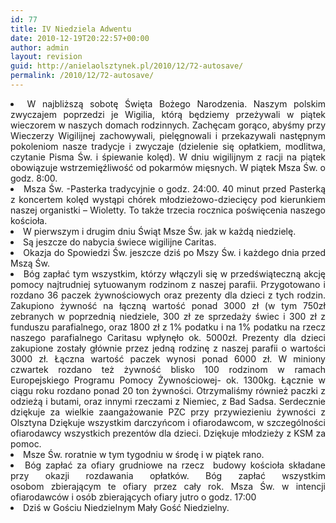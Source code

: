 ```yaml
---
id: 77
title: IV Niedziela Adwentu
date: 2010-12-19T20:22:57+00:00
author: admin
layout: revision
guid: http://anielaolsztynek.pl/2010/12/72-autosave/
permalink: /2010/12/72-autosave/
---
```

<li style="text-align: justify;">
  W najbliższą sobotę Święta Bożego Narodzenia. Naszym polskim zwyczajem poprzedzi je Wigilia, którą będziemy przeżywali w piątek wieczorem w naszych domach rodzinnych. Zachęcam gorąco, abyśmy przy Wieczerzy Wigilijnej zachowywali, pielęgnowali i przekazywali następnym pokoleniom nasze tradycje i zwyczaje (dzielenie się opłatkiem, modlitwa, czytanie Pisma Św. i śpiewanie kolęd). W dniu wigilijnym z racji na piątek obowiązuje wstrzemięźliwość od pokarmów mięsnych. W piątek Msza Św. o godz. 8:00.
</li>
<li style="text-align: justify;">
  Msza Św. -Pasterka tradycyjnie o godz. 24:00. 40 minut przed Pasterką z koncertem kolęd wystąpi chórek młodzieżowo-dziecięcy pod kierunkiem naszej organistki &#8211; Wioletty. To także trzecia rocznica poświęcenia naszego kościoła.
</li>
<li style="text-align: justify;">
  W pierwszym i drugim dniu Świąt Msze Św. jak w każdą niedzielę.
</li>
<li style="text-align: justify;">
  Są jeszcze do nabycia świece wigilijne Caritas.
</li>
<li style="text-align: justify;">
  Okazja do Spowiedzi Św. jeszcze dziś po Mszy Św. i każdego dnia przed Mszą Św.
</li>
<li style="text-align: justify;">
  Bóg zapłać tym wszystkim, którzy włączyli się w przedświąteczną akcję pomocy najtrudniej sytuowanym rodzinom z naszej parafii. Przygotowano i rozdano 36 paczek żywnościowych oraz prezenty dla dzieci z tych rodzin. Zakupiono żywność na łączną wartość ponad 3000 zł (w tym 750zł zebranych w poprzednią niedziele, 300 zł ze sprzedaży świec i 300 zł z funduszu parafialnego, oraz 1800 zł z 1% podatku i na 1% podatku na rzecz naszego parafialnego Caritasu wpłynęło ok. 5000zł. Prezenty dla dzieci zakupione zostały głównie przez jedną rodzinę z naszej parafii o wartości 3000 zł. Łączna wartość paczek wynosi ponad 6000 zł. W miniony czwartek rozdano też żywność blisko 100 rodzinom w ramach Europejskiego Programu Pomocy Żywnościowej- ok. 1300kg. Łącznie w ciągu roku rozdano ponad 20 ton żywności. Otrzymaliśmy również paczki z odzieżą i butami, oraz innymi rzeczami z Niemiec, z Bad Sadsa. Serdecznie dziękuje za wielkie zaangażowanie PZC przy przywiezieniu żywności z Olsztyna Dziękuje wszystkim darczyńcom i ofiarodawcom, w szczególności ofiarodawcy wszystkich prezentów dla dzieci. Dziękuje młodzieży z KSM za pomoc.
</li>
<li style="text-align: justify;">
  Msze Św. roratnie w tym tygodniu w środę i w piątek rano.
</li>
<li style="text-align: justify;">
  Bóg zapłać za ofiary grudniowe na rzecz  budowy kościoła składane przy okazji rozdawania opłatków. Bóg zapłać wszystkim osobom zbierającym te ofiary przez cały rok. Msza Św. w intencji ofiarodawców i osób zbierających ofiary jutro o godz. 17:00
</li>
<li style="text-align: justify;">
  Dziś w Gościu Niedzielnym Mały Gość Niedzielny.
</li>